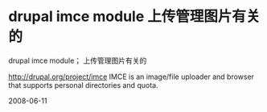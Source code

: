 # drupal imce module 上传管理图片有关的

drupal imce module； 上传管理图片有关的

http://drupal.org/project/imce
IMCE is an image/file uploader and browser that supports personal directories and quota.


2008-06-11